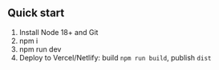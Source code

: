 ## Quick start
1) Install Node 18+ and Git
2) npm i
3) npm run dev
4) Deploy to Vercel/Netlify: build `npm run build`, publish `dist`
